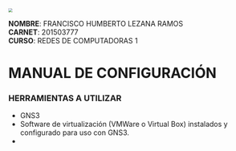 <img src="https://portal.ingenieria.usac.edu.gt/images/2019/logo/logo-fiusac.png" style="zoom:50%;" />



**NOMBRE**: FRANCISCO HUMBERTO LEZANA RAMOS  
**CARNET**: 201503777  
**CURSO**: REDES DE COMPUTADORAS 1

# MANUAL DE CONFIGURACIÓN

### HERRAMIENTAS A UTILIZAR 

- GNS3
- Software de virtualización (VMWare o Virtual Box) instalados y configurado para uso con GNS3.
- 

